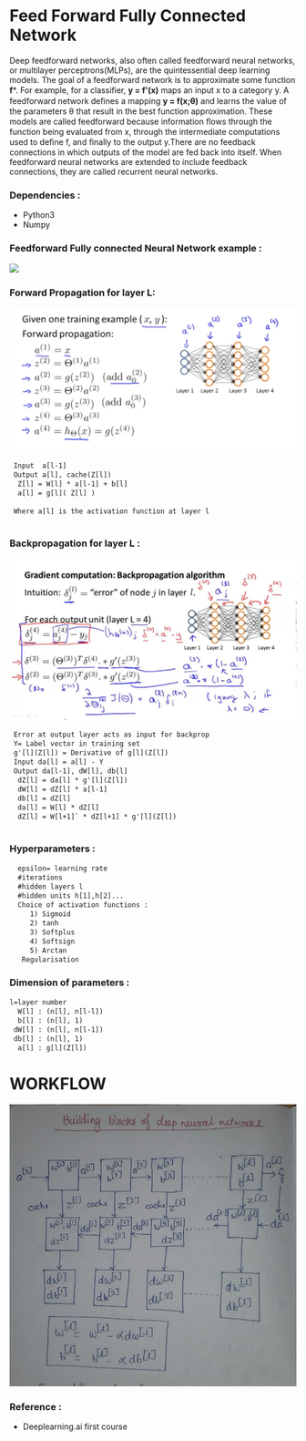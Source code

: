 # Feed Forward Fully Connected Network
Deep feedforward networks, also often called feedforward neural networks, or multilayer perceptrons(MLPs), are the quintessential deep learning models. The goal of a feedforward network is to approximate some function **f***. For example, for a classiﬁer, **y = f'(x)** maps an input x to a category y. A feedforward network deﬁnes a mapping **y = f(x;θ)** and learns the value of the parameters θ that result in the best function approximation.
These models are called feedforward because information ﬂows through the function being evaluated from x, through the intermediate computations used to deﬁne f, and ﬁnally to the output y.There are no feedback connections in which outputs of the model are fed back into itself. When feedforward neural networks are extended to include feedback connections, they are called recurrent neural networks.
### Dependencies :
   * Python3
   * Numpy
### Feedforward Fully connected Neural Network example :
![](https://i.stack.imgur.com/epElm.png)


### Forward Propagation for layer L:
 ![Image](forwardpropagation.png)
```
 Input  a[l-1]
 Output a[l], cache(Z[l])
  Z[l] = W[l] * a[l-1] + b[l]
  a[l] = g[l]( Z[l] )
 
 Where a[l] is the activation function at layer l
 
```
### Backpropagation for layer L :

![Image](backprop.jpg)
```
 Error at output layer acts as input for backprop
 Y= Label vector in training set
 g'[l](Z[l]) = Derivative of g[l](Z[l])
 Input da[l] = a[l] - Y
 Output da[l-1], dW[l], db[l]
  dZ[l] = da[l] * g'[l](Z[l])
  dW[l] = dZ[l] * a[l-1]
  db[l] = dZ[l]
  da[l] = W[l] * dZ[l]
  dZ[l] = W[l+1]` * dZ[l+1] * g'[l](Z[l])
  
```
### Hyperparameters :
```
  epsilon= learning rate
  #iterations
  #hidden layers l
  #hidden units h[1],h[2]...
  Choice of activation functions :
     1) Sigmoid
     2) tanh
     3) Softplus
     4) Softsign
     5) Arctan
   Regularisation
```
### Dimension of parameters :
```
l=layer number
  W[l] : (n[l], n[l-l]) 
  b[l] : (n[l], 1) 
 dW[l] : (n[l], n[l-1])
 db[l] : (n[l], 1)
  a[l] : g[l](Z[l])
```

# WORKFLOW
![Image](pipeline.jpg)

### Reference :
 * Deeplearning.ai first course
